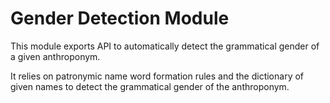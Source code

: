 # Gender Detection Module

This module exports API to automatically detect the grammatical gender of a given anthroponym.

It relies on patronymic name word formation rules and the dictionary of given names to detect the grammatical gender of the anthroponym.